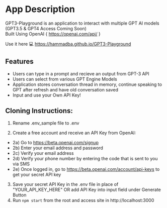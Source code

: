 # App Description
GPT3-Playground is an application to interact with multiple GPT AI models (GPT3.5 & GPT4 Access Coming Soon)<br/>
Built Using OpenAI { https://openai.com/api/ }

Use it here 💻 https://hammadba.github.io/GPT3-Playground

## Features
* Users can type in a prompt and recieve an output from GPT-3 API
* Users can select from various GPT Engine Models
* Application stores conversation thread in memory, continue speaking to GPT after refresh and have old conversation saved
* Input and use your Own API Key!

## Cloning Instructions:

1) Rename .env_sample file to .env

2) Create a free account and receive an API Key from OpenAI:

  - 2a) Go to https://beta.openai.com/signup
  - 2b) Enter your email address and password
  - 2c) Verify your email address
  - 2d) Verify your phone number by entering the code that is sent to you via SMS
  - 2e) Once logged in, go to https://beta.openai.com/account/api-keys to get your secret API key
  
3) Save your secret API Key in the .env file in place of "YOUR_API_KEY_HERE" OR add API Key into input field under Generate Button
4) Run `npm start` from the root and access site in http://localhost:3000

